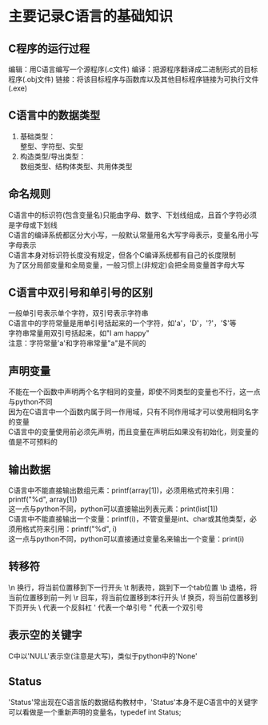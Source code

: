 # 主要记录C语言的基础知识


## C程序的运行过程
编辑：用C语言编写一个源程序(.c文件)
编译：把源程序翻译成二进制形式的目标程序(.obj文件)
链接：将该目标程序与函数库以及其他目标程序链接为可执行文件(.exe)

## C语言中的数据类型
1. 基础类型：  
整型、字符型、实型  
2. 构造类型/导出类型：  
数组类型、结构体类型、共用体类型  

## 命名规则
C语言中的标识符(包含变量名)只能由字母、数字、下划线组成，且首个字符必须是字母或下划线  
C语言的编译系统都区分大小写，一般默认常量用名大写字母表示，变量名用小写字母表示  
C语言本身对标识符长度没有规定，但各个C编译系统都有自己的长度限制  
为了区分局部变量和全局变量，一般习惯上(非规定)会把全局变量首字母大写  

## C语言中双引号和单引号的区别
一般单引号表示单个字符，双引号表示字符串  
C语言中的字符常量是用单引号括起来的一个字符，如'a'，'D'，'?'，'$'等  
字符串常量用双引号括起来，如"I am happy"  
注意：字符常量'a'和字符串常量"a"是不同的  

## 声明变量
不能在一个函数中声明两个名字相同的变量，即使不同类型的变量也不行，这一点与python不同  
因为在C语言中一个函数内属于同一作用域，只有不同作用域才可以使用相同名字的变量  
C语言中的变量使用前必须先声明，而且变量在声明后如果没有初始化，则变量的值是不可预料的  

## 输出数据
C语言中不能直接输出数组元素：printf(array[1])，必须用格式符来引用：printf("%d", array[1])  
这一点与python不同，python可以直接输出列表元素：print(list[1])  
C语言中不能直接输出一个变量：printf(i)，不管变量是int、char或其他类型，必须用格式符来引用：printf("%d", i)  
这一点与python不同，python可以直接通过变量名来输出一个变量：print(i)  

## 转移符
\n 换行，将当前位置移到下一行开头
\t 制表符，跳到下一个tab位置
\b 退格，将当前位置移到前一列
\r 回车，将当前位置移到本行开头
\f 换页，将当前位置移到下页开头
\\ 代表一个反斜杠
\' 代表一个单引号
\" 代表一个双引号

## 表示空的关键字
C中以'NULL'表示空(注意是大写)，类似于python中的'None'  

## Status
'Status'常出现在C语言版的数据结构教材中，'Status'本身不是C语言中的关键字  
可以看做是一个重新声明的变量名，typedef int Status;  